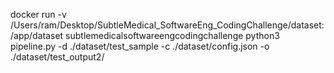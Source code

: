 docker run -v /Users/ram/Desktop/SubtleMedical_SoftwareEng_CodingChallenge/dataset:/app/dataset subtlemedicalsoftwareengcodingchallenge python3 pipeline.py -d ./dataset/test_sample -c ./dataset/config.json -o ./dataset/test_output2/